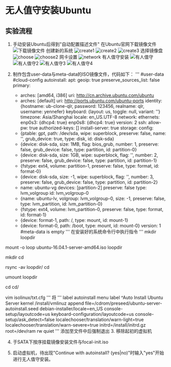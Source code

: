 # 无人值守安装Ubuntu

## 实验流程
1. 手动安装Ubuntu后得到"自动配置描述文件"
在Ubuntu官网下载镜像文件
![下载镜像文件](./screenshots/downloadfile.png)
创建新的系统
![create1](./screenshots/createNewSystem.png)
![create2](./screenshots/createNewSystem2.png)
![create3](./screenshots/createNewSystem3.png)
选择镜像盘
![choose](./screenshots/chooseIso.png)
![choose2](./screenshots/chooseIso.png)
网卡设置
![network](./screenshots/networkSettings.png)
有人值守安装
![有人值守](./screenshots/installWithManWatching.png)
![有人值守2](./screenshots/installWithManWatching2.png)
![有人值守3](./screenshots/installWithManWatching3.png)
![有人值守4](./screenshots/installWithManWatching4.png)

2. 制作包含user-data与meta-data的ISO镜像文件，代码如下：
'''
#user-data
#cloud-config
autoinstall:
  apt:
    geoip: true
    preserve_sources_list: false
    primary:
    - arches: [amd64, i386]
      uri: http://cn.archive.ubuntu.com/ubuntu
    - arches: [default]
      uri: http://ports.ubuntu.com/ubuntu-ports
  identity: {hostname: ub-clone-qlr, password: 123456,
    realname: qlr, username: yennefer}
  keyboard: {layout: us, toggle: null, variant: ''}
  timezone: Asia/Shanghai
  locale: en_US.UTF-8
  network:
    ethernets:
      enp0s3: {dhcp4: true}
      enp0s8: {dhcp4: true}
    version: 2
  ssh:
    allow-pw: true
    authorized-keys: []
    install-server: true
  storage:
    config:
    - {ptable: gpt, path: /dev/sda, wipe: superblock,
      preserve: false, name: '', grub_device: true, type: disk, id: disk-sda}
    - {device: disk-sda, size: 1MB, flag: bios_grub, number: 1, preserve: false,
      grub_device: false, type: partition, id: partition-0}
    - {device: disk-sda, size: 1GB, wipe: superblock, flag: '', number: 2,
      preserve: false, grub_device: false, type: partition, id: partition-1}
    - {fstype: ext4, volume: partition-1, preserve: false, type: format, id: format-0}
    - {device: disk-sda, size: -1, wipe: superblock, flag: '', number: 3,
      preserve: false, grub_device: false, type: partition, id: partition-2}
    - name: ubuntu-vg
      devices: [partition-2]
      preserve: false
      type: lvm_volgroup
      id: lvm_volgroup-0
    - {name: ubuntu-lv, volgroup: lvm_volgroup-0, size: -1, preserve: false,
      type: lvm_partition, id: lvm_partition-0}
    - {fstype: ext4, volume: lvm_partition-0, preserve: false, type: format, id: format-1}
    - {device: format-1, path: /, type: mount, id: mount-1}
    - {device: format-0, path: /boot, type: mount, id: mount-0}
  version: 1
#meta-data is empty
'''
在安装好的系统命令行中执行指令
'''
mkdir loopdir

mount -o loop ubuntu-16.04.1-server-amd64.iso loopdir

mkdir cd
 
rsync -av loopdir/ cd

umount loopdir

cd cd/

vim isolinux/txt.cfg
'''
将
'''
label autoinstall
  menu label ^Auto Install Ubuntu Server
  kernel /install/vmlinuz
  append  file=/cdrom/preseed/ubuntu-server-autoinstall.seed debian-installer/locale=en_US console-setup/layoutcode=us keyboard-configuration/layoutcode=us console-setup/ask_detect=false localechooser/translation/warn-light=true localechooser/translation/warn-severe=true initrd=/install/initrd.gz root=/dev/ram rw quiet
'''
添加至文件中后强制退出
3. 移除起初的虚拟机

4. 于SATA下按序挂载镜像安装文件与focal-init.iso

5. 启动虚拟机，待出现"Continue with autoinstall? (yes|no)"时输入"yes"开始进行无人值守安装。